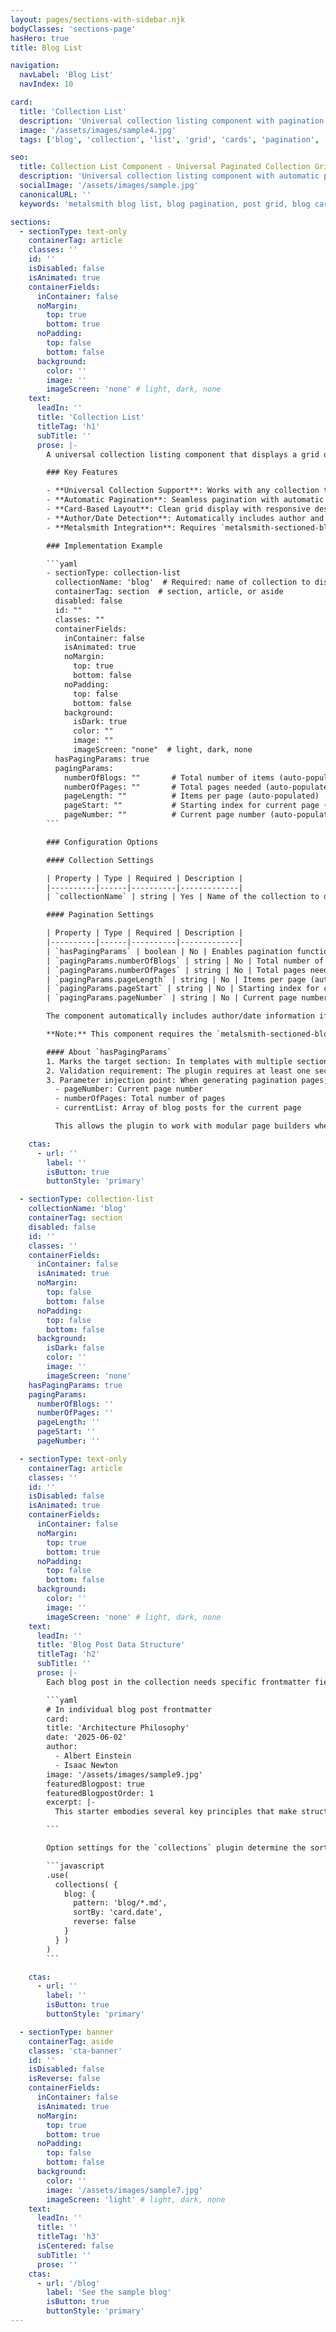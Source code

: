 ```yaml
---
layout: pages/sections-with-sidebar.njk
bodyClasses: 'sections-page'
hasHero: true
title: Blog List

navigation:
  navLabel: 'Blog List'
  navIndex: 10

card:
  title: 'Collection List'
  description: 'Universal collection listing component with pagination and card-based layout. Works with any collection (blog, components, etc.).'
  image: '/assets/images/sample4.jpg'
  tags: ['blog', 'collection', 'list', 'grid', 'cards', 'pagination', 'archive']

seo:
  title: Collection List Component - Universal Paginated Collection Grid for Metalsmith
  description: 'Universal collection listing component with automatic pagination, card-based layout, and support for any collection type. Display collections in an organized grid with Metalsmith.'
  socialImage: '/assets/images/sample.jpg'
  canonicalURL: ''
  keywords: 'metalsmith blog list, blog pagination, post grid, blog cards, collection display, paginated blog, blog archive component, metalsmith collections'

sections:
  - sectionType: text-only
    containerTag: article
    classes: ''
    id: ''
    isDisabled: false
    isAnimated: true
    containerFields:
      inContainer: false
      noMargin:
        top: true
        bottom: true
      noPadding:
        top: false
        bottom: false
      background:
        color: ''
        image: ''
        imageScreen: 'none' # light, dark, none
    text:
      leadIn: ''
      title: 'Collection List'
      titleTag: 'h1'
      subTitle: ''
      prose: |-
        A universal collection listing component that displays a grid of items with pagination support. Works with any collection (blog posts, components, products, etc.) and automatically detects available fields like author and date.

        ### Key Features

        - **Universal Collection Support**: Works with any collection type (blog, components, products, etc.)
        - **Automatic Pagination**: Seamless pagination with automatic parameter calculation
        - **Card-Based Layout**: Clean grid display with responsive design
        - **Author/Date Detection**: Automatically includes author and date information if available
        - **Metalsmith Integration**: Requires `metalsmith-sectioned-blog-pagination` plugin

        ### Implementation Example

        ```yaml
        - sectionType: collection-list
          collectionName: 'blog'  # Required: name of collection to display
          containerTag: section  # section, article, or aside
          disabled: false
          id: ""
          classes: ""
          containerFields:
            inContainer: false
            isAnimated: true
            noMargin:
              top: true
              bottom: false
            noPadding:
              top: false
              bottom: false
            background:
              isDark: true
              color: ""
              image: ""
              imageScreen: "none"  # light, dark, none
          hasPagingParams: true
          pagingParams:
            numberOfBlogs: ""       # Total number of items (auto-populated)
            numberOfPages: ""       # Total pages needed (auto-populated)
            pageLength: ""          # Items per page (auto-populated)
            pageStart: ""           # Starting index for current page (auto-populated)
            pageNumber: ""          # Current page number (auto-populated)
        ```

        ### Configuration Options

        #### Collection Settings

        | Property | Type | Required | Description |
        |----------|------|----------|-------------|
        | `collectionName` | string | Yes | Name of the collection to display ('blog', 'components', 'products', etc.) |

        #### Pagination Settings

        | Property | Type | Required | Description |
        |----------|------|----------|-------------|
        | `hasPagingParams` | boolean | No | Enables pagination functionality |
        | `pagingParams.numberOfBlogs` | string | No | Total number of items (auto-populated) |
        | `pagingParams.numberOfPages` | string | No | Total pages needed (auto-populated) |
        | `pagingParams.pageLength` | string | No | Items per page (auto-populated) |
        | `pagingParams.pageStart` | string | No | Starting index for current page (auto-populated) |
        | `pagingParams.pageNumber` | string | No | Current page number (auto-populated) |

        The component automatically includes author/date information if present in collection items.

        **Note:** This component requires the `metalsmith-sectioned-blog-pagination` plugin to calculate and populate pagination parameters automatically.

        #### About `hasPagingParams`
        1. Marks the target section: In templates with multiple sections, hasPagingParams: true identifies which specific section should receive the pagination metadata (page number, total pages, current list of posts).
        2. Validation requirement: The plugin requires at least one section with hasPagingParams: true in the main template file. If missing, it throws an error: "blog.md must contain a section with  hasPagingParams: true" (src/index.js:50-51).
        3. Parameter injection point: When generating pagination pages, the plugin finds the section with hasPagingParams: true and injects the pagination parameters into that section's params object, including:
          - pageNumber: Current page number
          - numberOfPages: Total number of pages
          - currentList: Array of blog posts for the current page

          This allows the plugin to work with modular page builders where content is organized in sections, ensuring pagination data goes to the correct section rather than being added globally.

    ctas:
      - url: ''
        label: ''
        isButton: true
        buttonStyle: 'primary'

  - sectionType: collection-list
    collectionName: 'blog'
    containerTag: section
    disabled: false
    id: ''
    classes: ''
    containerFields:
      inContainer: false
      isAnimated: true
      noMargin:
        top: false
        bottom: false
      noPadding:
        top: false
        bottom: false
      background:
        isDark: false
        color: ''
        image: ''
        imageScreen: 'none'
    hasPagingParams: true
    pagingParams:
      numberOfBlogs: ''
      numberOfPages: ''
      pageLength: ''
      pageStart: ''
      pageNumber: ''

  - sectionType: text-only
    containerTag: article
    classes: ''
    id: ''
    isDisabled: false
    isAnimated: true
    containerFields:
      inContainer: false
      noMargin:
        top: true
        bottom: true
      noPadding:
        top: false
        bottom: false
      background:
        color: ''
        image: ''
        imageScreen: 'none' # light, dark, none
    text:
      leadIn: ''
      title: 'Blog Post Data Structure'
      titleTag: 'h2'
      subTitle: ''
      prose: |-
        Each blog post in the collection needs specific frontmatter fields for the blog-list component to render properly:

        ```yaml
        # In individual blog post frontmatter
        card:
        title: 'Architecture Philosophy'
        date: '2025-06-02'
        author:
          - Albert Einstein
          - Isaac Newton
        image: '/assets/images/sample9.jpg'
        featuredBlogpost: true
        featuredBlogpostOrder: 1
        excerpt: |-
          This starter embodies several key principles that make structured content management both powerful and approachable.

        ```

        Option settings for the `collections` plugin determine the sort order of the cards. In `metalsmith.js`:

        ```javascript
        .use(
          collections( {
            blog: {
              pattern: 'blog/*.md',
              sortBy: 'card.date',
              reverse: false
            }
          } )
        )
        ```

    ctas:
      - url: ''
        label: ''
        isButton: true
        buttonStyle: 'primary'

  - sectionType: banner
    containerTag: aside
    classes: 'cta-banner'
    id: ''
    isDisabled: false
    isReverse: false
    containerFields:
      inContainer: false
      isAnimated: true
      noMargin:
        top: true
        bottom: true
      noPadding:
        top: false
        bottom: false
      background:
        color: ''
        image: '/assets/images/sample7.jpg'
        imageScreen: 'light' # light, dark, none
    text:
      leadIn: ''
      title: ''
      titleTag: 'h3'
      isCentered: false
      subTitle: ''
      prose: ''
    ctas:
      - url: '/blog'
        label: 'See the sample blog'
        isButton: true
        buttonStyle: 'primary'
---
```


